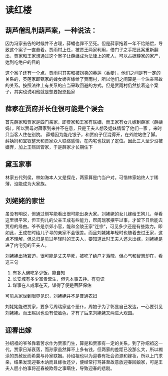 # 读红楼

## 葫芦僧乱判葫芦案，一种说法：

因为冯家去告的时候并不占理，薛蟠也罪不至死。但是薛家拖着一年不给赔偿，导致这个案子一直悬着。贾雨村上任，被贾王两家利用，借门子之手把此案重新翻出，贾家和王家想通过这个案子让薛蟠成为法律上的死人，可以占据薛家的家产，达到吃绝户的目的

这个案子还有一个点，贾雨村其实和被拐卖的英莲（香菱），他们之间是有一定的关系的，英莲家即甄家的婢女娇杏嫁给了贾雨村，所以他们之间算是一个沾亲带故的关系。按照法律上有关系的应当采取回避的方式。但是贾雨村仍然接着这个案子，其实也说明他就是想要报恩甄家

## 薛家在贾府并长住很可能是个误会

首先薛家和贾家是四门亲家，即贾家和王家有联姻，而王家有女儿嫁到薛家（薛姨妈），所以贾母对薛家到来并不在意，只是王夫人想及姐妹情留了他们一家
，来时只当客人住在别院。
薛蟠因为能花银子，和贾府子侄混得开，在外院站住了脚。薛姨妈和宝钗整天和贾家众人联络感情，在内宅也找到了定位。因此三人至少没被嫌弃，加上王熙凤管家，于是薛家才长期住下

## 黛玉家事

林家五代列侯，林如海本人又是探花，两家算是门当户对。可惜林家始终人丁稀薄，没能成为大家族。

## 刘姥姥的家世

虽没有明说，但通过侧写能看出很可能出身大家。刘姥姥的女儿嫁给王狗儿，单看这里很平常，但王狗儿的父亲王成有些能力，帮周瑞家摆平过事，才留下日后能去贾府的缘由。爷爷是京郊小官，能和金陵王家"连宗"，可见多少还是有些势力。即如此，王成在时给儿子寻的亲家不会很差。而且刘姥姥年轻时也随着去过王家，这点不理解，但总归是见过年轻时的王夫人，要知道此时王夫人还未出嫁，刘姥姥是进了内宅见的王夫人。

刘姥姥出场窘迫，很可能是丈夫早死，被吃了绝户才落魄，但心气和智慧却在，看这三句

1. 有多大碗吃多少饭，能自知
2. 长安城有多少富贵营生，但凭本事去挣。有见识
3. 谋事在人成事在天，谋得了便是菩萨保佑

可见从家世到眼界见识，刘姥姥并不是普通农妇

刘姥姥能进贾家，要多亏周瑞家这个恶仆，周娘子为了彰显自己发达，一心要引见刘姥姥。而王熙凤也没有使脸色，才有了后来刘姥姥又两进大观园。

## 迎春出嫁

孙绍祖的爷爷靠着苦求作为贾家门生，算是和贾家有一定的关系。到了孙绍祖这一代，贾家日渐衰落，而孙家虽然算不上多有钱，但两家的差距已没那么大，所以糊涂的贾赦反而希冀与孙家联姻。孙绍祖也以为迎春有社会资源和嫁妆，所以上门求亲，结果发现迎春木讷而且嫁妆还少，便经常打骂甚至故意放迎春回娘家，可是王夫人胆小怕事将迎春被欺辱之事瞒住，导致迎春的悲剧。
